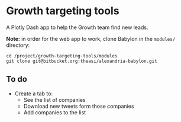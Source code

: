 # Growth targeting tools

A Plotly Dash app to help the Growth team find new leads.

__Note:__ in order for the web app to work, clone Babylon in the `modules/` directory:
```
cd /project/growth-targeting-tools/modules
git clone git@bitbucket.org:theasi/alexandria-babylon.git
```

## To do
* Create a tab to:
    * See the list of companies
    * Download new tweets form those companies
    * Add companies to the list